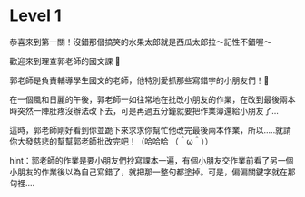 # Level 1

恭喜來到第一關！沒錯那個搞笑的水果太郎就是西瓜太郎拉～記性不錯喔～

歡迎來到理查郭老師的國文課 👏

郭老師是負責輔導學生國文的老師，他特別愛抓那些寫錯字的小朋友們！

在一個風和日麗的午後，郭老師一如往常地在批改小朋友的作業，在改到最後兩本時突然一陣肚疼沒辦法改下去，可是再過五分鐘就要把作業簿還給小朋友了...

這時，郭老師剛好看到你並跪下來求求你幫忙他改完最後兩本作業，所以.....就請你大發慈悲的幫幫郭老師批改完吧！（哈哈哈 （＾ω＾））

hint：郭老師的作業是要小朋友們抄寫課本一遍，有個小朋友交作業前看了另一個小朋友的作業後以為自己寫錯了，就把那一整句都塗掉。可是，偏偏關鍵字就在那句裡....